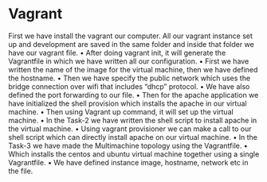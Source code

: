 # Vagrant
First we have install the vagrant our computer.
All our vagrant instance set up and development are saved in the same folder and inside that folder we have our vagrant      file.
•	After doing vagrant init, it will generate the Vagrantfile in which we have written all our configuration.
•	First we have written the name of the image for the virtual machine, then we have defined the hostname.
•	Then we have specify the public network which uses the bridge connection over wifi that includes “dhcp” protocol.
•	We have also defined the port forwarding to our file.
•	Then for the apache application we have initialized the shell provision which installs the apache in our virtual machine.
•	Then using Vagrant up command, it will set up the virtual machine.
•	In the Task-2 we have written the shell script to install apache in the virtual machine.
•	Using vagrant provisioner we can make a call to our shell script which can directly install apache on our virtual machine.
•	In the Task-3 we have made the Multimachine topology using the Vagrantfile.
•	Which installs the centos and ubuntu virtual machine together using a single Vagrantfile.
•	We have defined instance image, hostname, network etc in the file.
